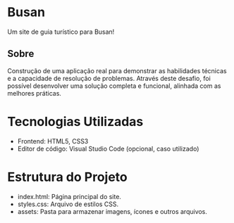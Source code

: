 <h1>Busan</h1>

<p>Um site de guia turístico para Busan!</p>

<h2> Sobre </h2>

<p>Construção de uma aplicação real para demonstrar as habilidades técnicas e a capacidade de resolução de problemas. Através deste desafio, foi possível desenvolver uma solução completa e funcional, alinhada com as melhores práticas.
</p>

<h1> Tecnologias Utilizadas</h1>
<ul>
  <li>Frontend: HTML5, CSS3</li>
  <li>Editor de código: Visual Studio Code (opcional, caso utilizado)</li>
</ul>
<h1>Estrutura do Projeto</h1>
<ul>
  <li>index.html: Página principal do site.</li>
  <li>styles.css: Arquivo de estilos CSS.</li>
  <li>assets: Pasta para armazenar imagens, ícones e outros arquivos.</li>
</ul>
